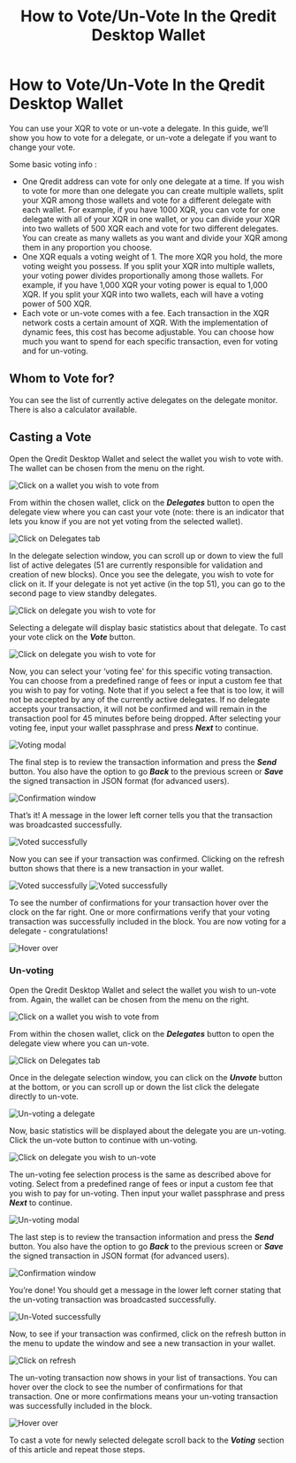 ﻿---
title: How to Vote/Un-Vote In the Qredit Desktop Wallet
---
# How to Vote/Un-Vote In the Qredit Desktop Wallet

You can use your XQR to vote or un-vote a delegate. In this guide, we’ll show you how to vote for a delegate, or un-vote a delegate if you want to change your vote.

Some basic voting info :

- One Qredit address can vote for only one delegate at a time. If you wish to vote for more than one delegate you can create multiple wallets, split your XQR among those wallets and vote for a different delegate with each wallet. For example, if you have 1000 XQR, you can vote for one delegate with all of your XQR in one wallet, or you can divide your XQR into two wallets of 500 XQR each and vote for two different delegates. You can create as many wallets as you want and divide your XQR among them in any proportion you choose.
- One XQR equals a voting weight of 1. The more XQR you hold, the more voting weight you possess. If you split your XQR into multiple wallets, your voting power divides proportionally among those wallets. For example, if you have 1,000 XQR your voting power is equal to 1,000 XQR. If you split your XQR into two wallets, each will have a voting power of 500 XQR.
- Each vote or un-vote comes with a fee. Each transaction in the XQR network costs a certain amount of XQR. With the implementation of dynamic fees, this cost has become adjustable. You can choose how much you want to spend for each specific transaction, even for voting and for un-voting.

## Whom to Vote for?

You can see the list of currently active delegates on the delegate monitor. There is also a calculator available. 

## Casting a Vote

Open the Qredit Desktop Wallet and select the wallet you wish to vote with. The wallet can be chosen from the menu on the right.

![Click on a wallet you wish to vote from](./assets/how-to-vote-in-the-ark-desktop-wallet/1_clickonawallet.jpg)

From within the chosen wallet, click on the **_Delegates_** button to open the delegate view where you can cast your vote (note: there is an indicator that lets you know if you are not yet voting from the selected wallet).

![Click on Delegates tab](./assets/how-to-vote-in-the-ark-desktop-wallet/2_clickondelegates.jpg)

In the delegate selection window, you can scroll up or down to view the full list of active delegates (51 are currently responsible for validation and creation of new blocks). Once you see the delegate, you wish to vote for click on it. If your delegate is not yet active (in the top 51), you can go to the second page to view standby delegates.

![Click on delegate you wish to vote for](./assets/how-to-vote-in-the-ark-desktop-wallet/3_clickondelegate.jpg)

Selecting a delegate will display basic statistics about that delegate. To cast your vote click on the **_Vote_** button.

![Click on delegate you wish to vote for](./assets/how-to-vote-in-the-ark-desktop-wallet/4_clickonvotebutton.jpg)

Now, you can select your ‘voting fee' for this specific voting transaction. You can choose from a predefined range of fees or input a custom fee that you wish to pay for voting. Note that if you select a fee that is too low, it will not be accepted by any of the currently active delegates. If no delegate accepts your transaction, it will not be confirmed and will remain in the transaction pool for 45 minutes before being dropped. After selecting your voting fee, input your wallet passphrase and press **_Next_** to continue.

![Voting modal](./assets/how-to-vote-in-the-ark-desktop-wallet/5_votingmodal.jpg)

The final step is to review the transaction information and press the **_Send_** button. You also have the option to go **_Back_** to the previous screen or **_Save_** the signed transaction in JSON format (for advanced users).

![Confirmation window](./assets/how-to-vote-in-the-ark-desktop-wallet/6_clickonsend.jpg)

That’s it! A message in the lower left corner tells you that the transaction was broadcasted successfully.

![Voted successfully](./assets/how-to-vote-in-the-ark-desktop-wallet/7_votedsuccessfully.jpg)

Now you can see if your transaction was confirmed. Clicking on the refresh button shows that there is a new transaction in your wallet.

![Voted successfully](./assets/how-to-vote-in-the-ark-desktop-wallet/8_votedsucessfully1.jpg)
![Voted successfully](./assets/how-to-vote-in-the-ark-desktop-wallet/9_votedsucessfully2.jpg)

To see the number of confirmations for your transaction hover over the clock on the far right. One or more confirmations verify that your voting transaction was successfully included in the block. You are now voting for a delegate - congratulations!

![Hover over](./assets/how-to-vote-in-the-ark-desktop-wallet/10_checkvoteconfirmations.jpg)

### Un-voting

Open the Qredit Desktop Wallet and select the wallet you wish to un-vote from. Again, the wallet can be chosen from the menu on the right.

![Click on a wallet you wish to vote from](./assets/how-to-vote-in-the-ark-desktop-wallet/11_clickonawallet.jpg)

From within the chosen wallet, click on the **_Delegates_** button to open the delegate view where you can un-vote.

![Click on Delegates tab](./assets/how-to-vote-in-the-ark-desktop-wallet/12_clickondelegates.jpg)

Once in the delegate selection window, you can click on the **_Unvote_** button at the bottom, or you can scroll up or down the list click the delegate directly to un-vote.

![Un-voting a delegate](./assets/how-to-vote-in-the-ark-desktop-wallet/13_clickondelegate.jpg)

Now, basic statistics will be displayed about the delegate you are un-voting. Click the un-vote button to continue with un-voting.

![Click on delegate you wish to un-vote](./assets/how-to-vote-in-the-ark-desktop-wallet/14_clickonunvotebutton.jpg)

The un-voting fee selection process is the same as described above for voting. Select from a predefined range of fees or input a custom fee that you wish to pay for un-voting. Then input your wallet passphrase and press **_Next_** to continue.

![Un-voting modal](./assets/how-to-vote-in-the-ark-desktop-wallet/15_unvotingmodal.jpg)

The last step is to review the transaction information and press the **_Send_** button. You also have the option to go **_Back_** to the previous screen or **_Save_** the signed transaction in JSON format (for advanced users).

![Confirmation window](./assets/how-to-vote-in-the-ark-desktop-wallet/16_clickonsend.jpg)

You’re done! You should get a message in the lower left corner stating that the un-voting transaction was broadcasted successfully.

![Un-Voted successfully](./assets/how-to-vote-in-the-ark-desktop-wallet/17_unvotedsuccessfully.jpg)

Now, to see if your transaction was confirmed, click on the refresh button in the menu to update the window and see a new transaction in your wallet.

![Click on refresh](./assets/how-to-vote-in-the-ark-desktop-wallet/18_unvotedsucessfully.jpg)

The un-voting transaction now shows in your list of transactions. You can hover over the clock to see the number of confirmations for that transaction. One or more confirmations means your un-voting transaction was successfully included in the block.

![Hover over](./assets/how-to-vote-in-the-ark-desktop-wallet/19_checkunvoteconfirmations.jpg)

To cast a vote for newly selected delegate scroll back to the **_Voting_** section of this article and repeat those steps.
